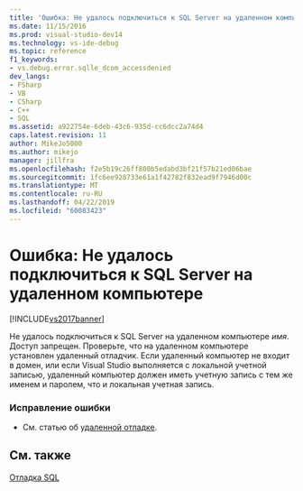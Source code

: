 ```yaml
---
title: 'Ошибка: Не удалось подключиться к SQL Server на удаленном компьютере | Документация Майкрософт'
ms.date: 11/15/2016
ms.prod: visual-studio-dev14
ms.technology: vs-ide-debug
ms.topic: reference
f1_keywords:
- vs.debug.error.sqlle_dcom_accessdenied
dev_langs:
- FSharp
- VB
- CSharp
- C++
- SQL
ms.assetid: a922754e-6deb-43c6-935d-cc6dcc2a74d4
caps.latest.revision: 11
author: MikeJo5000
ms.author: mikejo
manager: jillfra
ms.openlocfilehash: f2e5b19c26ff800b5edabd3bf21f57b21ed06bae
ms.sourcegitcommit: 1fc6ee928733e61a1f42782f832ead9f7946d00c
ms.translationtype: MT
ms.contentlocale: ru-RU
ms.lasthandoff: 04/22/2019
ms.locfileid: "60083423"
---
```

# <a name="error-unable-to-connect-to-sql-server-on-remote-machine"></a>Ошибка: Не удалось подключиться к SQL Server на удаленном компьютере
[!INCLUDE[vs2017banner](../includes/vs2017banner.md)]

Не удалось подключиться к SQL Server на удаленном компьютере *имя*. Доступ запрещен. Проверьте, что на удаленном компьютере установлен удаленный отладчик. Если удаленный компьютер не входит в домен, или если Visual Studio выполняется с локальной учетной записью, удаленный компьютер должен иметь учетную запись с тем же именем и паролем, что и локальная учетная запись.  
  
### <a name="to-correct-this-error"></a>Исправление ошибки  
  
- См. статью об [удаленной отладке](../debugger/remote-debugging.md).  
  
## <a name="see-also"></a>См. также  
 [Отладка SQL](http://msdn.microsoft.com/f27c17e6-1d90-49f2-9fc0-d02e6a27f109)
